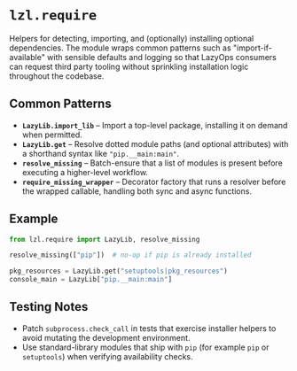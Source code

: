 # `lzl.require`

Helpers for detecting, importing, and (optionally) installing optional
dependencies.  The module wraps common patterns such as "import-if-available"
with sensible defaults and logging so that LazyOps consumers can request third
party tooling without sprinkling installation logic throughout the codebase.

## Common Patterns
- **`LazyLib.import_lib`** – Import a top-level package, installing it on demand
  when permitted.
- **`LazyLib.get`** – Resolve dotted module paths (and optional attributes) with
  a shorthand syntax like `"pip.__main:main"`.
- **`resolve_missing`** – Batch-ensure that a list of modules is present before
  executing a higher-level workflow.
- **`require_missing_wrapper`** – Decorator factory that runs a resolver before
  the wrapped callable, handling both sync and async functions.

## Example
```python
from lzl.require import LazyLib, resolve_missing

resolve_missing(["pip"])  # no-op if pip is already installed

pkg_resources = LazyLib.get("setuptools|pkg_resources")
console_main = LazyLib["pip.__main:main"]
```

## Testing Notes
- Patch `subprocess.check_call` in tests that exercise installer helpers to
  avoid mutating the development environment.
- Use standard-library modules that ship with `pip` (for example `pip` or
  `setuptools`) when verifying availability checks.
